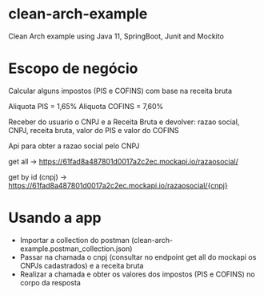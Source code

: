 # clean-arch-example
Clean Arch example using Java 11, SpringBoot, Junit and Mockito

# Escopo de negócio 

Calcular alguns impostos (PIS e COFINS) com base na receita bruta

Aliquota PIS = 1,65%
Aliquota COFINS = 7,60%

Receber do usuario o CNPJ e a Receita Bruta e devolver: razao social, CNPJ, receita bruta, valor do PIS e valor do COFINS

Api para obter a razao social pelo CNPJ

get all -> https://61fad8a487801d0017a2c2ec.mockapi.io/razaosocial/

get by id (cnpj) -> https://61fad8a487801d0017a2c2ec.mockapi.io/razaosocial/{cnpj}

# Usando a app

- Importar a collection do postman (clean-arch-example.postman_collection.json)
- Passar na chamada o cnpj (consultar no endpoint get all do mockapi os CNPJs cadastrados) e a receita bruta
- Realizar a chamada e obter os valores dos impostos (PIS e COFINS) no corpo da resposta

